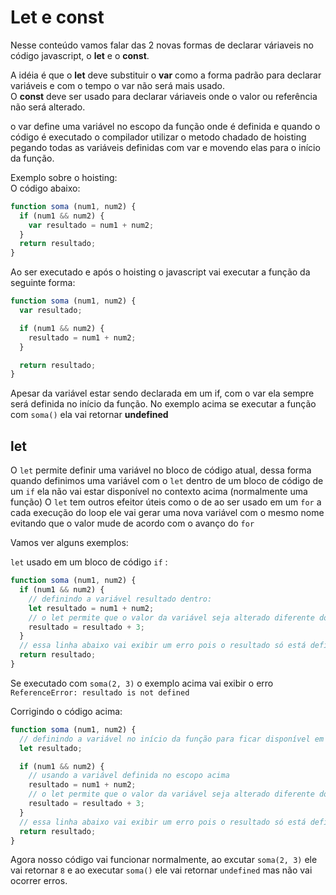 # Let e const

Nesse conteúdo vamos falar das 2 novas formas de declarar váriaveis no código javascript, o **let** e o **const**.

A idéia é que o **let** deve substituir o **var** como a forma padrão para declarar variáveis e com o tempo o var não será mais usado. <br>
O **const** deve ser usado para declarar váriaveis onde o valor ou referência não será alterado. 

o var define uma variável no escopo da função onde é definida e quando o código é executado o compilador utilizar o metodo chadado de hoisting pegando todas as variáveis definidas com var e movendo elas para o início da função.

Exemplo sobre o hoisting:<br>
O código abaixo:

```js
function soma (num1, num2) {
  if (num1 && num2) {
    var resultado = num1 + num2;
  }
  return resultado;
}
```

Ao ser executado e após o hoisting o javascript vai executar a função da seguinte forma:

```js
function soma (num1, num2) {
  var resultado;

  if (num1 && num2) {
    resultado = num1 + num2;
  }

  return resultado;
}
```

Apesar da variável estar sendo declarada em um if, com o var ela sempre será definida no início da função.
No exemplo acima se executar a função com `soma()` ela vai retornar **undefined**

## let

O `let` permite definir uma variável no bloco de código atual, dessa forma quando definimos uma variável com o `let` dentro de um bloco de código de um `if` ela não vai estar disponível no contexto acima (normalmente uma função)
O `let` tem outros efeitor úteis como o de ao ser usado em um `for` a cada execução do loop ele vai gerar uma nova variável com o mesmo nome evitando que o valor mude de acordo com o avanço do `for`

Vamos ver alguns exemplos:

`let` usado em um bloco de código `if` :

```js
function soma (num1, num2) {
  if (num1 && num2) {
    // definindo a variável resultado dentro:
    let resultado = num1 + num2;
    // o let permite que o valor da variável seja alterado diferente do const:
    resultado = resultado + 3;
  }
  // essa linha abaixo vai exibir um erro pois o resultado só está definido dentro do bloco do if acima e por isso não está disponível em toda a função:
  return resultado;
}
```

Se executado com `soma(2, 3)` o exemplo acima vai exibir o erro `ReferenceError: resultado is not defined` 

Corrigindo o código acima:

```js
function soma (num1, num2) {
  // definindo a variável no início da função para ficar disponível em todos os blocos internos:
  let resultado;

  if (num1 && num2) {
    // usando a variável definida no escopo acima
    resultado = num1 + num2;
    // o let permite que o valor da variável seja alterado diferente do const:
    resultado = resultado + 3;
  }
  // essa linha abaixo vai exibir um erro pois o resultado só está definido dentro do bloco do if acima e por isso não está disponível em toda a função:
  return resultado;
}
```

Agora nosso código vai funcionar normalmente, ao excutar `soma(2, 3)` ele vai retornar `8` e ao executar `soma()` ele vai retornar `undefined` mas não vai ocorrer erros.

